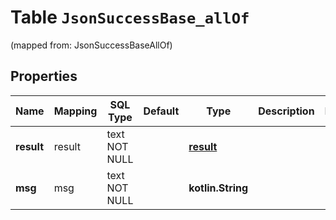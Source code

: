 
# Table `JsonSuccessBase_allOf` 
(mapped from: JsonSuccessBaseAllOf)

## Properties
Name | Mapping | SQL Type | Default | Type | Description | Notes
---- | ------- | -------- | ------- | ---- | ----------- | -----
**result** | result | text NOT NULL |  | [**result**](#ResultEnum) |  | 
**msg** | msg | text NOT NULL |  | **kotlin.String** |  | 





